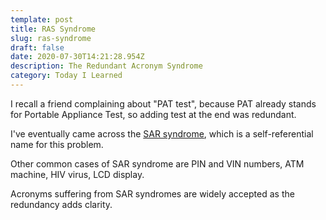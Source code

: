 ```yaml
---
template: post
title: RAS Syndrome
slug: ras-syndrome
draft: false
date: 2020-07-30T14:21:28.954Z
description: The Redundant Acronym Syndrome
category: Today I Learned
---
```

I recall a friend complaining about "PAT test", because PAT already stands for Portable Appliance Test, so adding test at the end was redundant.

I've eventually came across the [SAR syndrome](https://en.wikipedia.org/wiki/RAS_syndrome), which is a self-referential name for this problem.

Other common cases of SAR syndrome are PIN and VIN numbers, ATM machine, HIV virus, LCD display.

Acronyms suffering from SAR syndromes are widely accepted as the redundancy adds clarity.
